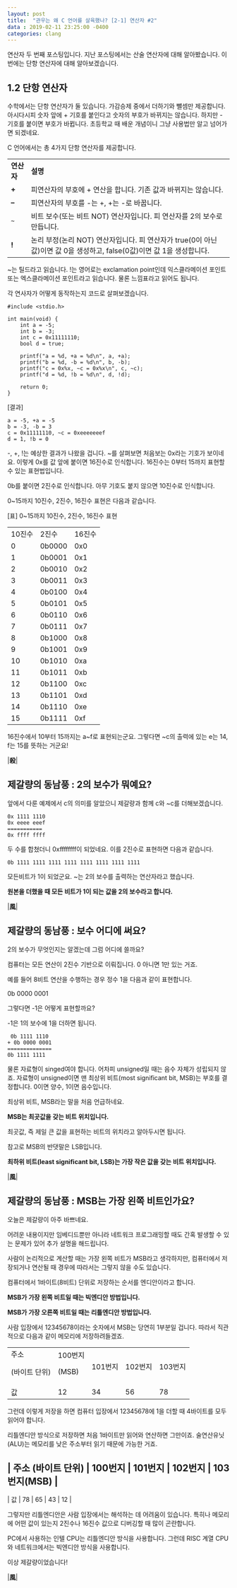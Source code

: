 ```yaml
---
layout: post
title:  "관우는 왜 C 언어를 살육했나? [2-1] 연산자 #2"
data : 2019-02-11 23:25:00 -0400
categories: clang
---
```


연산자 두 번째 포스팅입니다.
지난 포스팅에서는 산술 연산자에 대해 알아봤습니다.
이번에는 단항 연산자에 대해 알아보겠습니다.

## 1.2 단항 연산자

수학에서는 단항 연산자가 둘 있습니다. 가감승제 중에서 더하기와 뺄셈만 제공합니다. 아시다시피 숫자 앞에 + 기호를 붙인다고 숫자의 부호가 바뀌지는 않습니다. 하지만 - 기호를 붙이면 부호가 바뀝니다. 초등학교 때 배운 개념이니 그냥 사용법만 알고 넘어가면 되겠네요.

C 언어에서는 총 4가지 단항 연산자를 제공합니다.


<table>
  <tr>
   <td><strong> 연산자</strong>
   </td>
   <td><strong>설명</strong>
   </td>
  </tr>
  <tr>
   <td><strong>+</strong>
   </td>
   <td>피연산자의 부호에 + 연산을 합니다. 기존 값과 바뀌지는 않습니다.
   </td>
  </tr>
  <tr>
   <td><strong>–</strong>
   </td>
   <td>피연산자의 부호를 -는 +, +는 -로 바꿉니다.
   </td>
  </tr>
  <tr>
   <td><code>~</code>
   </td>
   <td>비트 보수(또는 비트 NOT) 연산자입니다. 피 연산자를 2의 보수로 만듭니다.
   </td>
  </tr>
  <tr>
   <td><strong>!</strong>
   </td>
   <td>논리 부정(논리 NOT) 연산자입니다. 피 연산자가 true(0이 아닌 값)이면 값 0을 생성하고, false(0값)이면 값 1을 생성합니다. 
   </td>
  </tr>
</table>


~는 틸드라고 읽습니다. !는 영어로는 exclamation point인데 익스클라메이션  포인트 또는 엑스클라메이션 포인트라고 읽습니다. 물론 느낌표라고 읽어도 됩니다.

각 연사자가 어떻게 동작하는지 코드로 살펴보겠습니다.


```
#include <stdio.h>

int main(void) {
	int a = -5;
	int b = -3;
	int c = 0x11111110;
	bool d = true;
	
	printf("a = %d, +a = %d\n", a, +a);
	printf("b = %d, -b = %d\n", b, -b);
	printf("c = 0x%x, ~c = 0x%x\n", c, ~c);
	printf("d = %d, !b = %d\n", d, !d);

	return 0;
}
```


[결과]


```  
a = -5, +a = -5
b = -3, -b = 3
c = 0x11111110, ~c = 0xeeeeeeef
d = 1, !b = 0
```  


-, +, !는 예상한 결과가 나왔을 겁니다. ~를 살펴보면 처음보는 0x라는 기호가 보이네요. 이렇게 0x를 값 앞에 붙이면 16진수로 인식합니다. 16진수는 0부터 15까지 표현할 수 있는 표현법입니다.

 0b를 붙이면 2진수로 인식합니다. 아무 기호도 붙지 않으면 10진수로 인식합니다.

0~15까지 10진수, 2진수, 16진수 표현은 다음과 같습니다.

[표] 0~15까지 10진수, 2진수, 16진수 표현  


<table>
  <tr>
   <td>10진수
   </td>
   <td>2진수
   </td>
   <td>16진수
   </td>
  </tr>
  <tr>
   <td>0
   </td>
   <td>0b0000
   </td>
   <td>0x0
   </td>
  </tr>
  <tr>
   <td>1
   </td>
   <td>0b0001
   </td>
   <td>0x1
   </td>
  </tr>
  <tr>
   <td>2
   </td>
   <td>0b0010
   </td>
   <td>0x2
   </td>
  </tr>
  <tr>
   <td>3
   </td>
   <td>0b0011
   </td>
   <td>0x3
   </td>
  </tr>
  <tr>
   <td>4
   </td>
   <td>0b0100
   </td>
   <td>0x4
   </td>
  </tr>
  <tr>
   <td>5
   </td>
   <td>0b0101
   </td>
   <td>0x5
   </td>
  </tr>
  <tr>
   <td>6
   </td>
   <td>0b0110
   </td>
   <td>0x6
   </td>
  </tr>
  <tr>
   <td>7
   </td>
   <td>0b0111
   </td>
   <td>0x7
   </td>
  </tr>
  <tr>
   <td>8
   </td>
   <td>0b1000
   </td>
   <td>0x8
   </td>
  </tr>
  <tr>
   <td>9
   </td>
   <td>0b1001
   </td>
   <td>0x9
   </td>
  </tr>
  <tr>
   <td>10
   </td>
   <td>0b1010
   </td>
   <td>0xa
   </td>
  </tr>
  <tr>
   <td>11
   </td>
   <td>0b1011
   </td>
   <td>0xb
   </td>
  </tr>
  <tr>
   <td>12
   </td>
   <td>0b1100
   </td>
   <td>0xc
   </td>
  </tr>
  <tr>
   <td>13
   </td>
   <td>0b1101
   </td>
   <td>0xd
   </td>
  </tr>
  <tr>
   <td>14
   </td>
   <td>0b1110
   </td>
   <td>0xe
   </td>
  </tr>
  <tr>
   <td>15
   </td>
   <td>0b1111
   </td>
   <td>0xf
   </td>
  </tr>
</table>


16진수에서 10부터 15까지는 a~f로 표현되는군요. 그렇다면 ~c의 출력에 있는 e는 14, f는 15를 뜻하는 거군요!

|**殺**|


## 제갈량의 동남풍 : 2의 보수가 뭐예요?

앞에서 다룬 예제에서 c의 의미를 알았으니 제갈량과 함께 c와 ~c를 더해보겠습니다.

```
0x 1111 1110
0x eeee eeef
===========
0x ffff ffff
```

두 수를 합쳤더니 0xffffffff이 되었네요. 이를 2진수로 표현하면 다음과 같습니다.

```
0b 1111 1111 1111 1111 1111 1111 1111 1111
```

모든비트가 1이 되었군요. ~는 2의 보수를 출력하는 연산자라고 했습니다. 

**원본을 더했을 때 모든 비트가 1이 되는 값을 2의 보수라고 합니다.**  


|**風**|


## 제갈량의 동남풍 : 보수 어디에 써요?

2의 보수가 무엇인지는 알겠는데 그럼 어디에 쓸까요?

컴퓨터는 모든 연산이 2진수 기반으로 이뤄집니다. 0 아니면 1만 있는 거죠.

예를 들어 8비트 연산을 수행하는 경우 정수 1을 다음과 같이 표현합니다.

0b 0000 0001

그렇다면 -1은 어떻게 표현할까요?

-1은 1의 보수에 1을 더하면 됩니다.

```
 0b 1111 1110
+ 0b 0000 0001
==============
0b 1111 1111
```

물론 자료형이 singed여야 합니다. 어차피 unsigned일 때는 음수 자체가 성립되지 않죠. 자료형이 unsigned이면 맨 최상위 비트(most significant bit, MSB)는 부호를 결정합니다. 0이면 양수, 1이면 음수입니다. 

최상위 비트, MSB라는 말을 처음 언급하네요. 

**MSB는 최곳값을 갖는 비트 위치입니다.**

최곳값, 즉 제일 큰 값을 표현하는 비트의 위치라고 알아두시면 됩니다.

참고로 MSB의 반댓말은 LSB입니다. 

**최하위 비트(least significant bit, LSB)는 가장 작은 값을 갖는 비트 위치입니다.**  

|**風**|


## 제갈량의 동남풍 : MSB는 가장 왼쪽 비트인가요?

오늘은 제갈량이 아주 바쁘네요.

어려운 내용이지만 임베디드뿐만 아니라 네트워크 프로그래밍할 때도 간혹 발생할 수 있는 문제가 있어 추가 설명을 해드립니다.

사람이 논리적으로 계산할 때는 가장 왼쪽 비트가 MSB라고 생각하지만, 컴퓨터에서 저장되거나 연산될 때 경우에 따라서는 그렇지 않을 수도 있습니다. 

컴퓨터에서 1바이트(8비트) 단위로 저장하는 순서를 엔디안이라고 합니다.

**MSB가 가장 왼쪽 비트일 때는 빅엔디안 방법입니다.**

**MSB가 가장 오른쪽 비트일 때는 리틀엔디안 방법입니다.**

사람 입장에서 12345678이라는 숫자에서 MSB는 당연히 1부분일 겁니다. 따라서 직관적으로 다음과 같이 메모리에 저장하려들겠죠.  

<table>
  <tr>
   <td>주소
<p>
(바이트 단위)
   </td>
   <td>100번지
<p>
(MSB)
   </td>
   <td>101번지
   </td>
   <td>102번지
   </td>
   <td>103번지
   </td>
  </tr>
  <tr>
   <td>값
   </td>
   <td>12
   </td>
   <td>34
   </td>
   <td>56
   </td>
   <td>78
   </td>
  </tr>
</table>
 

그런데 이렇게 저장을 하면 컴퓨터 입장에서 12345678에 1을 더할 때 4바이트를 모두 읽어야 합니다.

리틀엔디안 방식으로 저장하면 처음 1바이트만 읽어와 연산하면 그만이죠. 술연산유닛(ALU)는 메모리를 낮은 주소부터 읽기 때문에 가능한 거죠.



| 주소 (바이트 단위) | 100번지 | 101번지 | 102번지 | 103번지(MSB) |
------------------------------------------------------------------
| 값 | 78 | 65 | 43 | 12 |


그렇지만 리틀엔디안은 사람 입장에서는 해석하는 데 어려움이 있습니다. 특히나 메모리에 어떤 값이 있는지 2진수나 16진수 값으로 디버깅할 때 많이 곤란합니다.

PC에서 사용하는 인텔 CPU는 리틀엔디안 방식을 사용합니다. 그런데 RISC 계열 CPU와 네트워크에서는 빅엔디안 방식을 사용합니다.

이상 제갈량이었습니다!  

|**風**|
